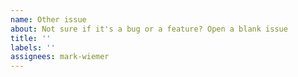 ```yaml
---
name: Other issue
about: Not sure if it's a bug or a feature? Open a blank issue
title: ''
labels: ''
assignees: mark-wiemer
---
```


